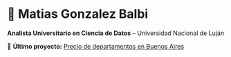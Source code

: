 # 👋 Matias Gonzalez Balbi

**Analista Universitario en Ciencia de Datos** – Universidad Nacional de Luján  

🔗 **Último proyecto:** [Precio de departamentos en Buenos Aires](https://precio-departamentos-ba.streamlit.app/)



